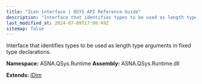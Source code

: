 ```yaml
---
title: "ILen interface | QSYS API Reference Guide"
description: "Interface that identifies types to be used as length type arguments in fixed type declarations. "
last_modified_at: 2024-07-09T17:00:49Z
sitemap: false
---
```


Interface that identifies types to be used as length type arguments in fixed type declarations.

**Namespace:** ASNA.QSys.Runtime
**Assembly:** ASNA.QSys.Runtime.dll

**Extends:** [IDim](/reference/runtime/qsys-runtime/i-dim.html)
<br>
<br>
